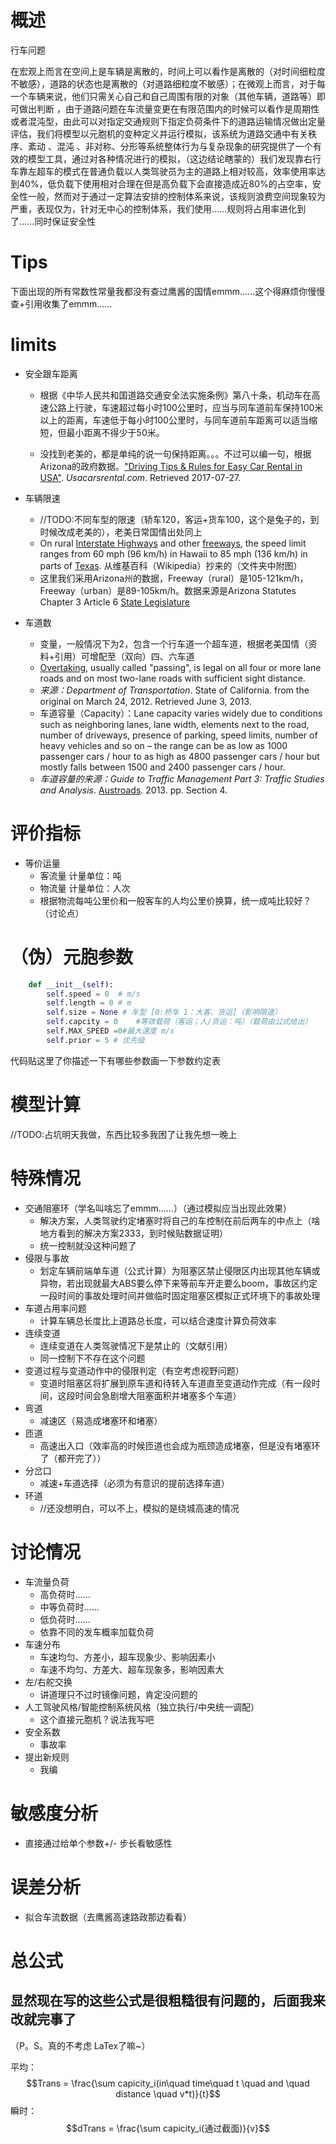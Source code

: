 # 概述

行车问题

在宏观上而言在空间上是车辆是离散的，时间上可以看作是离散的（对时间细粒度不敏感），道路的状态也是离散的（对道路细粒度不敏感）；在微观上而言，对于每一个车辆来说，他们只需关心自己和自己周围有限的对象（其他车辆，道路等）即可做出判断 ，由于道路问题在车流量变更在有限范围内的时候可以看作是周期性或者混沌型，由此可以对指定交通规则下指定负荷条件下的道路运输情况做出定量评估，我们将模型以元胞机的变种定义并运行模拟，该系统为道路交通中有关秩序、紊动 、混沌 、非对称、分形等系统整体行为与复杂现象的研究提供了一个有效的模型工具，通过对各种情况进行的模拟，（这边结论瞎蒙的）我们发现靠右行车靠左超车的模式在普通负载以人类驾驶员为主的道路上相对较高，效率使用率达到40%，低负载下使用相对合理在但是高负载下会直接造成近80%的占空率，安全性一般，然而对于通过一定算法安排的控制体系来说，该规则浪费空间现象较为严重，表现仅为，针对无中心的控制体系，我们使用……规则将占用率进化到了……同时保证安全性

# Tips

下面出现的所有常数性常量我都没有查过鹰酱的国情emmm……这个得麻烦你慢慢查+引用收集了emmm……

# limits

* 安全跟车距离

    * 根据《中华人民共和国道路交通安全法实施条例》第八十条，机动车在高速公路上行驶，车速超过每小时100公里时，应当与同车道前车保持100米以上的距离，车速低于每小时100公里时，与同车道前车距离可以适当缩短，但最小距离不得少于50米。

    * 没找到老美的，都是单纯的说一句保持距离。。。不过可以编一句，根据Arizona的政府数据。["Driving Tips & Rules for Easy Car Rental in USA"](http://www.usacarsrental.com/useful-stuff/). *Usacarsrental.com*. Retrieved 2017-07-27.

* 车辆限速

    * //TODO:不同车型的限速（轿车120，客运+货车100，这个是兔子的，到时候改成老美的），老美日常国情出处同上
    * On rural [Interstate Highways](https://en.wikipedia.org/wiki/Interstate_Highway_System) and other [freeways](https://en.wikipedia.org/wiki/Controlled-access_highway), the speed limit ranges from 60 mph (96 km/h) in Hawaii to 85 mph (136 km/h) in parts of [Texas](https://en.wikipedia.org/wiki/Texas). 从维基百科（Wikipedia）抄来的（文件夹中附图）
    * 这里我们采用Arizona州的数据，Freeway（rural）是105-121km/h，Freeway（urban）是89-105km/h。数据来源是Arizona Statutes Chapter 3 Article 6 [State Legislature](http://www.azleg.state.az.us/ArizonaRevisedStatutes.asp?Title=28%7CArizona)

* 车道数

    * 变量，一般情况下为2，包含一个行车道一个超车道，根据老美国情（资料+引用）可增配至（双向）四、六车道
    * [Overtaking](https://en.wikipedia.org/wiki/Overtaking), usually called "passing", is legal on all four or more lane roads and on most two-lane roads with sufficient sight distance. 
    * *来源：Department of Transportation*. State of California. from the original on March 24, 2012. Retrieved June 3, 2013.
    * 车道容量（Capacity）：Lane capacity varies widely due to conditions such as neighboring lanes, lane width, elements next to the road, number of driveways, presence of parking, speed limits, number of heavy vehicles and so on – the range can be as low as 1000 passenger cars / hour to as high as 4800 passenger cars / hour but mostly falls between 1500 and 2400 passenger cars / hour.
    * *车道容量的来源：Guide to Traffic Management Part 3: Traffic Studies and Analysis*. [Austroads](https://en.wikipedia.org/wiki/Austroads). 2013. pp. Section 4.

# 评价指标
* 等价运量
  * 客流量 计量单位：吨
  * 物流量 计量单位：人次
  * 根据物流每吨公里价和一般客车的人均公里价换算，统一成吨比较好？（讨论点）
# （伪）元胞参数

``` py
	def __init__(self):
		self.speed = 0	# m/s
		self.length = 0	# m
		self.size = None # 车型 [0:桥车 1：大客、货运]（影响限速）
		self.capcity = 0	#等效载荷（客运；人/货运：吨）（载荷由公式给出）
		self.MAX_SPEED =0#最大速度 m/s
		self.prior = 5 # 优先级
```
代码贴这里了你描述一下有哪些参数画一下参数约定表

# 模型计算

//TODO:占坑明天我做，东西比较多我困了让我先想一晚上

# 特殊情况

* 交通阻塞环（学名叫啥忘了emmm……）（通过模拟应当出现此效果）
    * 解决方案，人类驾驶约定堵塞时将自己的车控制在前后两车的中点上（啥地方看到的解决方案2333，到时候贴数据证明）
    * 统一控制就没这种问题了
* 侵限与事故
    * 划定车辆前端单车道（公式计算）为阻塞区禁止侵限区内出现其他车辆或异物，若出现就最大ABS要么停下来等前车开走要么boom，事故区约定一段时间的事故处理时间并做临时固定阻塞区模拟正式环境下的事故处理
* 车道占用率问题
    * 计算车辆总长度比上道路总长度，可以结合速度计算负荷效率
* 连续变道
    * 连续变道在人类驾驶情况下是禁止的（文献引用）
    * 同一控制下不存在这个问题
* 变道过程与变道动作中的侵限判定（有空考虑视野问题）
    * 变道时阻塞区将扩展到原车道和待转入车道直至变道动作完成（有一段时间，这段时间会急剧增大阻塞面积并堵塞多个车道）
* 弯道
    * 减速区（易造成堵塞环和堵塞）
* 匝道
    * 高速出入口（效率高的时候匝道也会成为瓶颈造成堵塞，但是没有堵塞环了（都开完了））
* 分岔口
    * 减速+车道选择（必须为有意识的提前选择车道）
* 环道
    * //还没想明白，可以不上，模拟的是绕城高速的情况
# 讨论情况
* 车流量负荷
    * 高负荷时……
    * 中等负荷时……
    * 低负荷时……
    * 依靠不同的发车概率加载负荷
* 车速分布
    * 车速均匀、方差小，超车现象少、影响因素小
    * 车速不均匀、方差大、超车现象多，影响因素大
* 左/右舵交换
    * 讲道理只不过时镜像问题，肯定没问题的
* 人工驾驶风格/智能控制系统风格（独立执行/中央统一调配）
    * 这个直接元胞机？说法我写吧
* 安全系数
    * 事故率
* 提出新规则
    * 我编

# 敏感度分析

*   直接通过给单个参数+/- 步长看敏感性

# 误差分析

*   拟合车流数据（去鹰酱高速路政那边看看）

# 总公式

## 显然现在写的这些公式是很粗糙很有问题的，后面我来改就完事了

（P。S。真的不考虑 LaTex了嘛~）

平均：
$$Trans = \frac{\sum capicity_i(in\quad time\quad t \quad and  \quad distance \quad v*t)}{t}$$
瞬时：
$$dTrans = \frac{\sum capicity_i(通过截面)}{v}$$


